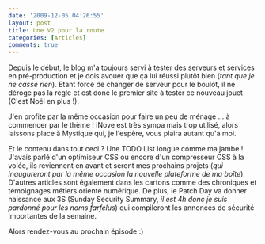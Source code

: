 ```yaml
---
date: '2009-12-05 04:26:55'
layout: post
title: Une V2 pour la route
categories: [Articles]
comments: true
---
```


Depuis le début, le blog m'a toujours servi à tester des serveurs et services en pré-production et je dois avouer que ça lui réussi plutôt bien (_tant que je ne casse rien_). Etant forcé de changer de serveur pour le boulot, il ne déroge pas la règle et est donc le premier site à tester ce nouveau jouet (C'est Noël en plus !).

J'en profite par la même occasion pour faire un peu de ménage ... à commencer par le thème ! iNove est très sympa mais trop utilisé, alors laissons place à Mystique qui, je l'espère, vous plaira autant qu'à moi.

Et le contenu dans tout ceci ? Une TODO List longue comme ma jambe ! J'avais parlé d'un optimiseur CSS ou encore d'un compresseur CSS à la volée, ils reviennent en avant et seront mes prochains projets (_qui inaugureront par la même occasion la nouvelle plateforme de ma boîte_). D'autres articles sont également dans les cartons comme des chroniques et témoignages métiers orienté numérique. De plus, le Patch Day va donner naissance aux 3S (Sunday Security Summary, _il est 4h donc je suis pardonné pour les noms farfelus_) qui compileront les annonces de sécurité importantes de la semaine.

Alors rendez-vous au prochain épisode :)
